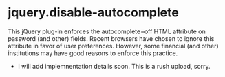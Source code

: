 jquery.disable-autocomplete
===========================

This jQuery plug-in enforces the autocomplete=off HTML attribute on password (and other) fields. Recent browsers have chosen to ignore this attribute in favor of user preferences. However, some financial (and other) institutions may have good reasons to enforce this practice.

* I will add implemnentation details soon. This is a rush upload, sorry.
